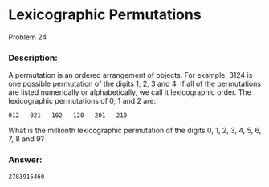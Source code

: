 # Lexicographic Permutations
Problem 24
### Description:
A permutation is an ordered arrangement of objects. For example, 3124 is one possible permutation of the digits 1, 2, 3 and 4. If all of the permutations are listed numerically or alphabetically, we call it lexicographic order. The lexicographic permutations of 0, 1 and 2 are:
```
012   021   102   120   201   210
```
What is the millionth lexicographic permutation of the digits 0, 1, 2, 3, 4, 5, 6, 7, 8 and 9?

### Answer:
```
2783915460
```